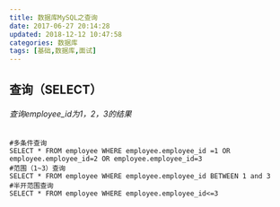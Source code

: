 ```yaml
---
title: 数据库MySQL之查询
date: 2017-06-27 20:14:28
updated: 2018-12-12 10:47:58categories: 数据库
tags: [基础,数据库,面试]
---
```


## 查询（SELECT）

###### 查询employee_id为1，2，3的结果

```mysql
#多条件查询
SELECT * FROM employee WHERE employee.employee_id =1 OR employee.employee_id=2 OR employee.employee_id=3
#范围（1~3）查询
SELECT * FROM employee WHERE employee.employee_id BETWEEN 1 and 3
#半开范围查询
SELECT * FROM employee WHERE employee.employee_id<=3
```

